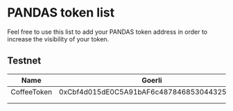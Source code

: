 # PANDAS token list

Feel free to use this list to add your PANDAS token address in order to increase
the visibility of your token.

## Testnet

| Name | Goerli | BNB | Avalanche | Polygon | Cronos | Fantom | Celo |
|------|--------|-----|-----------|---------|--------|--------|------|
| CoffeeToken     | 0xCbf4d015dE0C5A91bAF6c487846853044325002A |     |           |         |        | 0x9601ca2c9132A706A3d017dbF464d51E310bE7D6 |      |
|      |        |     |           |         |        |        |      |
|      |        |     |           |         |        |        |      |